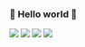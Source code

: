 ### 🌱 Hello world 👋

<img src="https://img.shields.io/badge/HTML5-ffdde1.svg?&style=for-the-badge&logo=HTML5&logoColor=white"/> <img src="https://img.shields.io/badge/Css-ee9ca7.svg?&style=for-the-badge&logo=CSS3&logoColor=white"/>
<img src="https://img.shields.io/badge/Javascript-2C5364.svg?&style=for-the-badge&logo=JavaScript&logoColor=white"/>
<img src="https://img.shields.io/badge/React-bdc3c7.svg?&style=for-the-badge&logo=React&logoColor=white"/>

<!--
**yiseul10/yiseul10** is a ✨ _special_ ✨ repository because its `README.md` (this file) appears on your GitHub profile.

Here are some ideas to get you started:

- 🔭 I’m currently working on ...
- 🌱 I’m currently learning ...
- 👯 I’m looking to collaborate on ...
- 🤔 I’m looking for help with ...
- 💬 Ask me about ...
- 📫 How to reach me: ...
- 😄 Pronouns: ...
- ⚡ Fun fact: ...
-->
